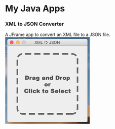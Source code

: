 # My Java Apps

### XML to JSON Converter  
A JFrame app to convert an XML file to a JSON file.  
<img src="https://github.com/peterkabai/javaApps/blob/master/xmlToJson/screenshot.png?raw=true" alt="screenshot"/> 
